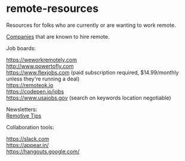 # remote-resources
Resources for folks who are currently or are wanting to work remote.  
  

[Companies](https://github.com/jessicard/remote-jobs) that are known to hire remote.

Job boards:

https://weworkremotely.com  
http://www.powertofly.com  
https://www.flexjobs.com (paid subscription required, $14.99/monthly unless they're running a deal)  
https://remoteok.io  
https://codepen.io/jobs  
https://www.usajobs.gov (search on keywords location negotiable)

Newsletters:  
[Remotive Tips](https://remoteworking.curated.co)  

Collaboration tools:

https://slack.com  
https://appear.in/  
https://hangouts.google.com/
